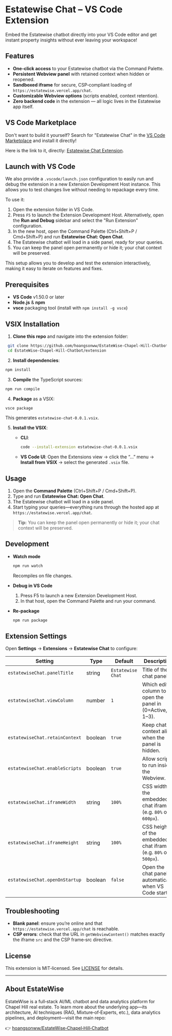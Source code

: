 # Estatewise Chat – VS Code Extension

Embed the Estatewise chatbot directly into your VS Code editor and get instant property insights without ever leaving your workspace!

## Features

- **One‑click access** to your Estatewise chatbot via the Command Palette.
- **Persistent Webview panel** with retained context when hidden or reopened.
- **Sandboxed iframe** for secure, CSP‑compliant loading of `https://estatewise.vercel.app/chat`.
- **Customizable Webview options** (scripts enabled, context retention).
- **Zero backend code** in the extension — all logic lives in the Estatewise app itself.

## VS Code Marketplace

Don't want to build it yourself? Search for "Estatewise Chat" in the [VS Code Marketplace](https://marketplace.visualstudio.com/vscode) and install it directly!

Here is the link to it, directly: [Estatewise Chat Extension](https://marketplace.visualstudio.com/items?itemName=hoangsonw.estatewise-chat).

## Launch with VS Code

We also provide a `.vscode/launch.json` configuration to easily run and debug the extension in a new Extension Development Host instance. This allows you to test changes live without needing to repackage every time.

To use it:

1. Open the extension folder in VS Code.
2. Press `F5` to launch the Extension Development Host. Alternatively, open the **Run and Debug** sidebar and select the "Run Extension" configuration.
3. In the new host, open the Command Palette (Ctrl+Shift+P / Cmd+Shift+P) and run **Estatewise Chat: Open Chat**.
4. The Estatewise chatbot will load in a side panel, ready for your queries.
5. You can keep the panel open permanently or hide it; your chat context will be preserved.

This setup allows you to develop and test the extension interactively, making it easy to iterate on features and fixes.

## Prerequisites

- **VS Code** v1.50.0 or later  
- **Node.js** & **npm**  
- **vsce** packaging tool (install with `npm install ‑g vsce`)

## VSIX Installation

1. **Clone this repo** and navigate into the extension folder:
  ```bash
   git clone https://github.com/hoangsonww/EstateWise-Chapel-Hill-Chatbot.git
   cd EstateWise-Chapel-Hill-Chatbot/extension
  ```

2. **Install dependencies**:

  ```bash
  npm install
  ```

3. **Compile** the TypeScript sources:

  ```bash
  npm run compile
  ```

4. **Package** as a VSIX:

  ```bash
  vsce package
  ```

   This generates `estatewise-chat-0.0.1.vsix`.

5. **Install the VSIX**:

   * **CLI**:

     ```bash
     code --install-extension estatewise-chat-0.0.1.vsix
     ```
   * **VS Code UI**:
     Open the Extensions view → click the “...” menu → **Install from VSIX** → select the generated `.vsix` file.

## Usage

1. Open the **Command Palette** (Ctrl+Shift+P / Cmd+Shift+P).
2. Type and run **Estatewise Chat: Open Chat**.
3. The Estatewise chatbot will load in a side panel.
4. Start typing your queries—everything runs through the hosted app at `https://estatewise.vercel.app/chat`.

> **Tip:** You can keep the panel open permanently or hide it; your chat context will be preserved.

## Development

* **Watch mode**

  ```bash
  npm run watch
  ```

  Recompiles on file changes.

* **Debug in VS Code**

  1. Press F5 to launch a new Extension Development Host.
  2. In that host, open the Command Palette and run your command.

* **Re‑package**

  ```bash
  npm run package
  ```

## Extension Settings

Open **Settings** → **Extensions** → **Estatewise Chat** to configure:

| Setting                       | Type     | Default       | Description                                                      |
|-------------------------------|----------|---------------|------------------------------------------------------------------|
| `estatewiseChat.panelTitle`   | string   | `Estatewise Chat`   | Title of the chat panel.                             |
| `estatewiseChat.viewColumn`   | number   | `1`           | Which editor column to open the panel in (0=Active, 1–3).        |
| `estatewiseChat.retainContext`| boolean  | `true`        | Keep chat context alive when the panel is hidden.               |
| `estatewiseChat.enableScripts`| boolean  | `true`        | Allow scripts to run inside the Webview.                       |
| `estatewiseChat.iframeWidth`  | string   | `100%`        | CSS width of the embedded chat iframe (e.g. `80%` or `600px`).  |
| `estatewiseChat.iframeHeight` | string   | `100%`        | CSS height of the embedded chat iframe (e.g. `80%` or `500px`). |
| `estatewiseChat.openOnStartup`| boolean  | `false`       | Open the chat panel automatically when VS Code starts.          |

## Troubleshooting

* **Blank panel**: ensure you’re online and that `https://estatewise.vercel.app/chat` is reachable.
* **CSP errors**: check that the URL in `getWebviewContent()` matches exactly the iframe `src` and the CSP frame‑src directive.

## License

This extension is MIT‑licensed. See [LICENSE](../LICENSE) for details.

---

## About EstateWise

EstateWise is a full‑stack AI/ML chatbot and data analytics platform for Chapel Hill real estate. To learn more about the underlying app—its architecture, AI techniques (RAG, Mixture‑of‑Experts, etc.), data analytics pipelines, and deployment—visit the main repo:

👉 [hoangsonww/EstateWise‑Chapel‑Hill‑Chatbot](https://github.com/hoangsonww/EstateWise-Chapel-Hill-Chatbot)
